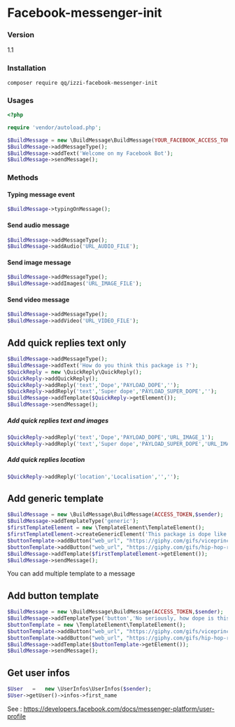 # Facebook-messenger-init

### Version
1.1

### Installation

```
composer require qq/izzi-facebook-messenger-init
```


### Usages

```php
<?php

require 'vendor/autoload.php';

$BuildMessage = new \BuildMessage\BuildMessage(YOUR_FACEBOOK_ACCESS_TOKEN,$senderID);
$BuildMessage->addMessageType();
$BuildMessage->addText('Welcome on my Facebook Bot');
$BuildMessage->sendMessage();
```

### Methods

#### Typing message event 
```php
$BuildMessage->typingOnMessage();
```

#### Send audio message
```php
$BuildMessage->addMessageType();
$BuildMessage->addAudio('URL_AUDIO_FILE');
```

#### Send image message
```php
$BuildMessage->addMessageType();
$BuildMessage->addImages('URL_IMAGE_FILE');
```

#### Send video message
```php
$BuildMessage->addMessageType();
$BuildMessage->addVideo('URL_VIDEO_FILE');
```

## Add quick replies text only
```php
$BuildMessage->addMessageType();
$BuildMessage->addText('How do you think this package is ?');
$QuickReply = new \QuickReply\QuickReply();
$QuickReply->addQuickReply();
$QuickReply->addReply('text','Dope','PAYLOAD_DOPE','');
$QuickReply->addReply('text','Super dope','PAYLOAD_SUPER_DOPE','');
$BuildMessage->addTemplate($QuickReply->getElement());
$BuildMessage->sendMessage();
```

##### Add quick replies text and images
```php
$QuickReply->addReply('text','Dope','PAYLOAD_DOPE','URL_IMAGE_1');
$QuickReply->addReply('text','Super dope','PAYLOAD_SUPER_DOPE','URL_IMAGE_2');
```

##### Add quick replies location
```php
$QuickReply->addReply('location','Localisation','','');
```

## Add generic template
```php
$BuildMessage = new \BuildMessage\BuildMessage(ACCESS_TOKEN,$sender);
$BuildMessage->addTemplateType('generic');
$firstTemplateElement = new \TemplateElement\TemplateElement();
$firstTemplateElement->createGenericElement('This package is dope like that','DOPE_IMAGE','Description of how dope is this package');
$buttonTemplate->addButton("web_url", "https://giphy.com/gifs/viceprincipals-danny-mcbride-vice-principals-hbo-l46CcJYJWRg1jB3Y4", "Super dope !", "");
$buttonTemplate->addButton("web_url", "https://giphy.com/gifs/hip-hop-rap-lAk8drorgcS9W", "More than dope", "");
$BuildMessage->addTemplate($firstTemplateElement->getElement());
$BuildMessage->sendMessage();
```

You can add multiple template to a message

## Add button template
```php
$BuildMessage = new \BuildMessage\BuildMessage(ACCESS_TOKEN,$sender);
$BuildMessage->addTemplateType('button','No seriously, how dope is this package ?');
$buttonTemplate = new \TemplateElement\TemplateElement();
$buttonTemplate->addButton("web_url", "https://giphy.com/gifs/viceprincipals-danny-mcbride-vice-principals-hbo-l46CcJYJWRg1jB3Y4", "Super dope !", "");
$buttonTemplate->addButton("web_url", "https://giphy.com/gifs/hip-hop-rap-lAk8drorgcS9W", "More than dope", "");
$BuildMessage->addTemplate($buttonTemplate->getElement());
$BuildMessage->sendMessage();
```

## Get user infos
```php
$User   =   new \UserInfos\UserInfos($sender);
$User->getUser()->infos->first_name
```

See : https://developers.facebook.com/docs/messenger-platform/user-profile